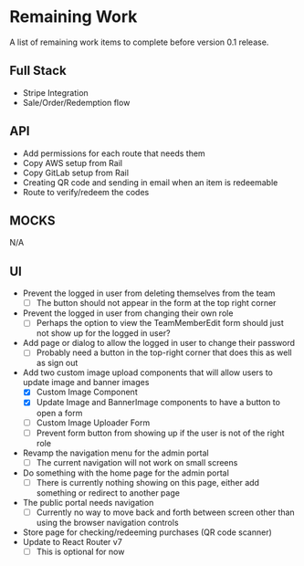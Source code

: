 # Remaining Work
A list of remaining work items to complete before version 0.1 release.

## Full Stack
- Stripe Integration
- Sale/Order/Redemption flow

## API
- Add permissions for each route that needs them
- Copy AWS setup from Rail
- Copy GitLab setup from Rail
- Creating QR code and sending in email when an item is redeemable
- Route to verify/redeem the codes

## MOCKS
N/A

## UI
- Prevent the logged in user from deleting themselves from the team
  - [ ] The button should not appear in the form at the top right corner
- Prevent the logged in user from changing their own role
  - [ ] Perhaps the option to view the TeamMemberEdit form should just not show up for the logged in user?
- Add page or dialog to allow the logged in user to change their password
  - [ ] Probably need a button in the top-right corner that does this as well as sign out
- Add two custom image upload components that will allow users to update image and banner images
  - [x] Custom Image Component
  - [x] Update Image and BannerImage components to have a button to open a form
  - [ ] Custom Image Uploader Form
  - [ ] Prevent form button from showing up if the user is not of the right role
- Revamp the navigation menu for the admin portal
  - [ ] The current navigation will not work on small screens
- Do something with the home page for the admin portal
  - [ ] There is currently nothing showing on this page, either add something or redirect to another page
- The public portal needs navigation
  - [ ] Currently no way to move back and forth between screen other than using the browser navigation controls
- Store page for checking/redeeming purchases (QR code scanner)
- Update to React Router v7
  -  [ ] This is optional for now